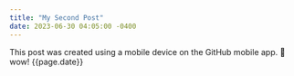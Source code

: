 ```yaml
---
title: "My Second Post"
date: 2023-06-30 04:05:00 -0400
---
```


This post was created using a mobile device on the GitHub mobile app. 🫨 wow!
{{page.date}}
